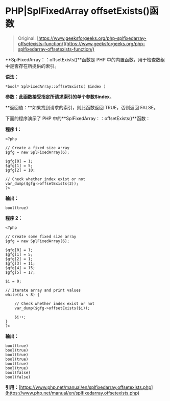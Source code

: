 # PHP|SplFixedArray offsetExists()函数

> Original: [https://www.geeksforgeeks.org/php-splfixedarray-offsetexists-function/](https://www.geeksforgeeks.org/php-splfixedarray-offsetexists-function/)

**SplFixedArray：：offsetExists()**函数是 PHP 中的内置函数，用于检查数组中是否存在所提供的索引。

**语法：**

```
*bool* SplFixedArray::offsetExists( $index )
```

**参数：**此函数接受指定所请求索引的单个参数**$index**。

**返回值：**如果找到请求的索引，则此函数返回 TRUE，否则返回 FALSE。

下面的程序演示了 PHP 中的**SplFixedArray：：offsetExists()**函数：

**程序 1：**

```
<?php

// Create a fixed size array
$gfg = new SplFixedArray(6);

$gfg[0] = 1;
$gfg[1] = 5;
$gfg[2] = 10;

// Check whether index exist or not
var_dump($gfg->offsetExists(2));
?>
```

**输出：**

```
bool(true)

```

**程序 2：**

```
<?php

// Create some fixed size array
$gfg = new SplFixedArray(6);

$gfg[0] = 1;
$gfg[1] = 5;
$gfg[2] = 1;
$gfg[3] = 11;
$gfg[4] = 15;
$gfg[5] = 17;

$i = 0;

// Iterate array and print values
while($i < 8) {

    // Check whether index exist or not
    var_dump($gfg->offsetExists($i)); 

    $i++;
}
?>
```

**输出：**

```
bool(true)
bool(true)
bool(true)
bool(true)
bool(true)
bool(true)
bool(false)
bool(false)

```

**引用：**[https://www.php.net/manual/en/splfixedarray.offsetexists.php](https://www.php.net/manual/en/splfixedarray.offsetexists.php)
